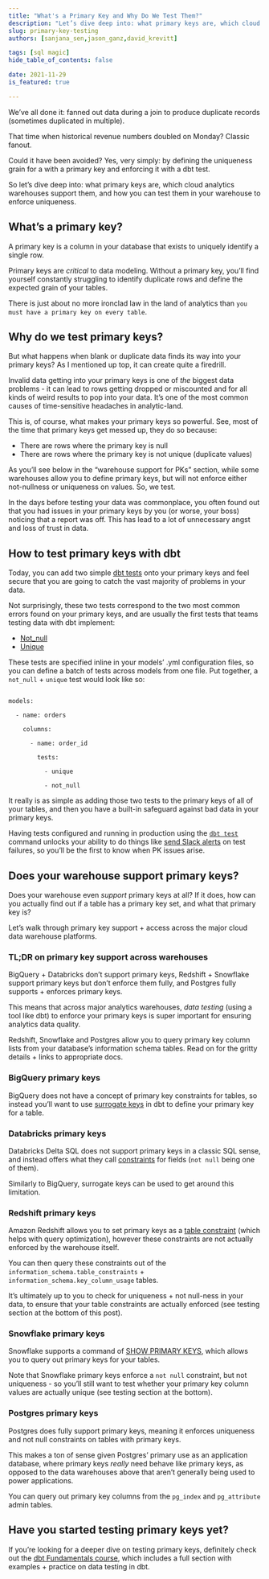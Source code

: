 ```yaml
---
title: "What's a Primary Key and Why Do We Test Them?"
description: "Let’s dive deep into: what primary keys are, which cloud analytics warehouses support them, and how you can test them in your warehouse to enforce uniqueness"
slug: primary-key-testing
authors: [sanjana_sen,jason_ganz,david_krevitt] 

tags: [sql magic]
hide_table_of_contents: false

date: 2021-11-29
is_featured: true

---
```


We’ve all done it: fanned out data during a join to produce duplicate records (sometimes duplicated in multiple).  

That time when historical revenue numbers doubled on Monday? Classic fanout. 

Could it have been avoided? Yes, very simply: by defining the uniqueness grain for a <Term id="table" /> with a primary key and enforcing it with a dbt test.

So let’s dive deep into: what primary keys are, which cloud analytics warehouses support them, and how you can test them in your warehouse to enforce uniqueness.

<!--truncate-->

<WistiaVideo id="hnkw6j7m2t" />

## What’s a primary key?

A primary key is a column in your database that exists to uniquely identify a single row.

Primary keys are _critical_ to data modeling. Without a primary key, you’ll find yourself constantly struggling to identify duplicate rows and define the expected grain of your tables. 

There is just about no more ironclad law in the land of analytics than `you must have a primary key on every table`. 


## Why do we test primary keys?

But what happens when blank or duplicate data finds its way into your primary keys? As I mentioned up top, it can create quite a firedrill.

Invalid data getting into your primary keys is one of _the_ biggest data problems - it can lead to rows getting dropped or miscounted and for all kinds of weird results to pop into your data. It’s one of the most common causes of time-sensitive headaches in analytic-land.

This is, of course, what makes your primary keys so powerful. See, most of the time that primary keys get messed up, they do so because:

* There are rows where the primary key is null
* There are rows where the primary key is not unique (duplicate values)

As you’ll see below in the “warehouse support for PKs” section, while some warehouses allow you to define primary keys, but will not enforce either not-nullness or uniqueness on values. So, we test.

In the days before testing your data was commonplace, you often found out that you had issues in your primary keys by you (or worse, your boss) noticing that a report was off. This has lead to a lot of unnecessary angst and loss of trust in data.


## How to test primary keys with dbt

Today, you can add two simple [dbt tests](https://docs.getdbt.com/docs/building-a-dbt-project/tests) onto your primary keys and feel secure that you are going to catch the vast majority of problems in your data. 

Not surprisingly, these two tests correspond to the two most common errors found on your primary keys, and are usually the first tests that teams testing data with dbt implement:



* [Not_null](https://docs.getdbt.com/reference/resource-properties/tests#not_null)
* [Unique](https://docs.getdbt.com/reference/resource-properties/tests#unique)

These tests are specified inline in your models’ .yml configuration files, so you can define a batch of tests across models from one file.  Put together, a `not_null` + `unique` test would look like so:

```

models:

  - name: orders

    columns:

      - name: order_id

        tests:

          - unique

          - not_null

```

It really is as simple as adding those two tests to the primary keys of all of your tables, and then you have a built-in safeguard against bad data in your primary keys.

Having tests configured and running in production using the [`dbt test`](https://docs.getdbt.com/reference/commands/test) command unlocks your ability to do things like [send Slack alerts](https://docs.getdbt.com/docs/dbt-cloud/using-dbt-cloud/cloud-slack-notifications) on test failures, so you’ll be the first to know when PK issues arise. 


## Does your warehouse support primary keys?

Does your warehouse even _support_ primary keys at all? If it does, how can you actually find out if a table has a primary key set, and what that primary key is?

Let’s walk through primary key support + access across the major cloud data warehouse platforms.


### TL;DR on primary key support across warehouses

BigQuery + Databricks don’t support primary keys, Redshift + Snowflake support primary keys but don’t enforce them fully, and Postgres fully supports + enforces primary keys. 

This means that across major analytics warehouses, _data testing_ (using a tool like dbt) to enforce your primary keys is super important for ensuring analytics data quality.

Redshift, Snowflake and Postgres allow you to query primary key column lists from your database’s information schema tables. Read on for the gritty details + links to appropriate docs.


### BigQuery primary keys

BigQuery does not have a concept of primary key constraints for tables, so instead you’ll want to use [surrogate keys](/blog/sql-surrogate-keys) in dbt to define your primary key for a table.


### Databricks primary keys

Databricks Delta SQL does not support primary keys in a classic SQL sense, and instead offers what they call [constraints](https://docs.databricks.com/delta/delta-constraints.html) for fields (`not null` being one of them).  

Similarly to BigQuery, surrogate keys can be used to get around this limitation.


### Redshift primary keys

Amazon Redshift allows you to set primary keys as a [table constraint](https://docs.aws.amazon.com/redshift/latest/dg/t_Defining_constraints.html) (which helps with query optimization), however these constraints are not actually enforced by the warehouse itself.

You can then query these constraints out of the `information_schema.table_constraints` + `information_schema.key_column_usage` tables.

It’s ultimately up to you to check for uniqueness + not null-ness in your data, to ensure that your table constraints are actually enforced (see testing section at the bottom of this post).


### Snowflake primary keys

Snowflake supports a command of [SHOW PRIMARY KEYS](https://docs.snowflake.com/en/sql-reference/sql/show-primary-keys.html), which allows you to query out primary keys for your tables.

Note that Snowflake primary keys enforce a `not null` constraint, but not uniqueness - so you’ll still want to test whether your primary key column values are actually unique (see testing section at the bottom).


### Postgres primary keys

Postgres does fully support primary keys, meaning it enforces uniqueness and not null constraints on tables with primary keys. 

This makes a ton of sense given Postgres’ primary use as an application database, where primary keys *really* need behave like primary keys, as opposed to the data warehouses above that aren’t generally being used to power applications.

You can query out primary key columns from the `pg_index` and `pg_attribute` admin tables.


## Have you started testing primary keys yet?

If you’re looking for a deeper dive on testing primary keys, definitely check out the [dbt Fundamentals course](https://courses.getdbt.com/courses/fundamentals), which includes a full section with examples + practice on data testing in dbt.
